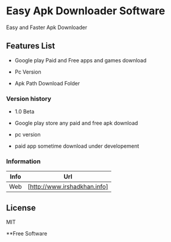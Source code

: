 # Easy Apk Downloader Software
Easy and Faster Apk Downloader 


## Features List

- Google play Paid and Free apps and games download

- Pc Version 

- Apk Path Download Folder


### Version history

- 1.0 Beta

* Google play store any paid and free apk download 

* pc version

* paid app sometime download under developement

### Information

| Info | Url |
| ------ | ------ |
| Web | [http://www.irshadkhan.info]|


License
----

MIT


**Free Software


